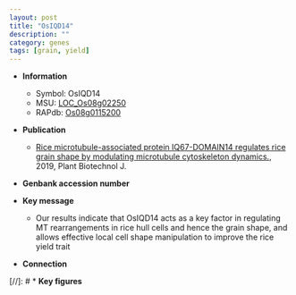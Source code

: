 ```yaml
---
layout: post
title: "OsIQD14"
description: ""
category: genes
tags: [grain, yield]
---
```


* **Information**  
    + Symbol: OsIQD14  
    + MSU: [LOC_Os08g02250](http://rice.plantbiology.msu.edu/cgi-bin/ORF_infopage.cgi?orf=LOC_Os08g02250)  
    + RAPdb: [Os08g0115200](http://rapdb.dna.affrc.go.jp/viewer/gbrowse_details/irgsp1?name=Os08g0115200)  

* **Publication**  
    + [Rice microtubule-associated protein IQ67-DOMAIN14 regulates rice grain shape by modulating microtubule cytoskeleton dynamics.](http://www.ncbi.nlm.nih.gov/pubmed?term=Rice+microtubule-associated+protein+IQ67-DOMAIN14+regulates+rice+grain+shape+by+modulating+microtubule+cytoskeleton+dynamics.%5BTitle%5D), 2019, Plant Biotechnol J.

* **Genbank accession number**  

* **Key message**  
    + Our results indicate that OsIQD14 acts as a key factor in regulating MT rearrangements in rice hull cells and hence the grain shape, and allows effective local cell shape manipulation to improve the rice yield trait

* **Connection**  

[//]: # * **Key figures**  


